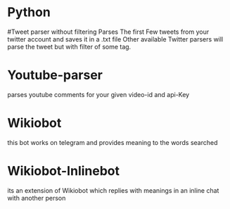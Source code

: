 # Python

#Tweet parser without filtering
Parses The first Few tweets from your twitter account and saves it in a .txt file
Other available Twitter parsers will parse the tweet but with filter of some tag.

# Youtube-parser
parses youtube comments for your given video-id and api-Key

# Wikiobot
this bot works on telegram and provides meaning to the words searched

# Wikiobot-Inlinebot
its an extension of Wikiobot which replies with meanings in an inline chat with another person 
